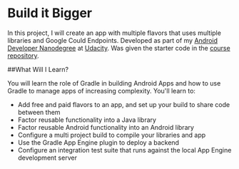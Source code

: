 # Build it Bigger

In this project, I will create an app with multiple flavors that uses multiple libraries and Google Could Endpoints. 
Developed as part of my [Android Developer Nanodegree](https://www.udacity.com/nanodegree) at [Udacity](https://www.udacity.com/nanodegree).
Was given the starter code in the [course repository](https://github.com/udacity/ud867/tree/master/FinalProject).

##What Will I Learn?

You will learn the role of Gradle in building Android Apps and how to use Gradle to manage apps of increasing complexity. You'll learn to:

* Add free and paid flavors to an app, and set up your build to share code between them
* Factor reusable functionality into a Java library
* Factor reusable Android functionality into an Android library
* Configure a multi project build to compile your libraries and app
* Use the Gradle App Engine plugin to deploy a backend
* Configure an integration test suite that runs against the local App Engine development server
